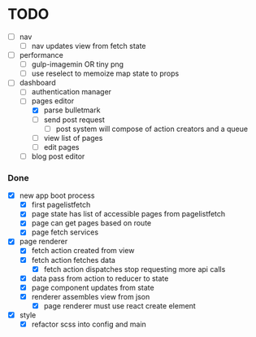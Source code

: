 # TODO

- [ ] nav
  - [ ] nav updates view from fetch state
- [ ] performance
  - [ ] gulp-imagemin OR tiny png
  - [ ] use reselect to memoize map state to props
- [ ] dashboard
  - [ ] authentication manager
  - [ ] pages editor
    - [x] parse bulletmark
    - [ ] send post request
      - [ ] post system will compose of action creators and a queue
    - [ ] view list of pages
    - [ ] edit pages
  - [ ] blog post editor

### Done
- [x] new app boot process
   - [x] first pagelistfetch
   - [x] page state has list of accessible pages from pagelistfetch
   - [x] page can get pages based on route
   - [x] page fetch services
- [x] page renderer
  - [x] fetch action created from view
  - [x] fetch action fetches data
    - [x] fetch action dispatches stop requesting more api calls
  - [x] data pass from action to reducer to state
  - [x] page component updates from state
  - [x] renderer assembles view from json
    - [x] page renderer must use react create element
- [x] style
  - [x] refactor scss into config and main
